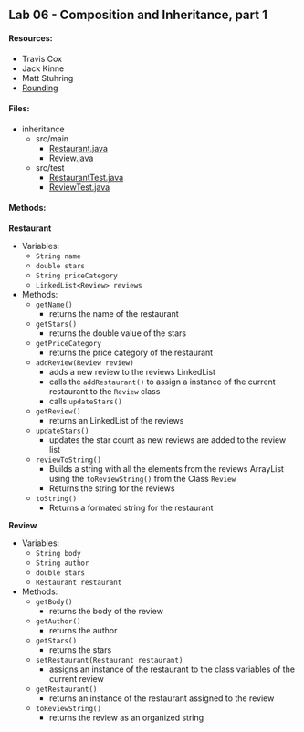 ## Lab 06 - Composition and Inheritance, part 1
#### Resources:
* Travis Cox
* Jack Kinne
* Matt Stuhring
* [Rounding](https://stackoverflow.com/questions/8825209/rounding-decimal-points)

#### Files:
* inheritance
  * src/main 
    * [Restaurant.java](../inheritance/src/main/java/inheritance/Restaurant.java)
    * [Review.java](../inheritance/src/main/java/inheritance/Review.java)
  * src/test
    * [RestaurantTest.java](../inheritance/src/test/java/inheritance/RestaurantTest.java)
    * [ReviewTest.java](../inheritance/src/test/java/inheritance/ReviewTest.java)

#### Methods:
**Restaurant**
* Variables:
  * `String name`
  * `double stars`
  * `String priceCategory`
  * `LinkedList<Review> reviews`
* Methods:
  * `getName()`
    * returns the name of the restaurant
  * `getStars()`
    * returns the double value of the stars
  * `getPriceCategory`
    * returns the price category of the restaurant
  * `addReview(Review review)`
    * adds a new review to the reviews LinkedList
    * calls the `addRestaurant()` to assign a instance of the current restaurant to the `Review` class
    * calls `updateStars()`
  * `getReview()`
    * returns an LinkedList<Review> of the reviews
  * `updateStars()`
    * updates the star count as new reviews are added to the review list
  * `reviewToString()`
    * Builds a string with all the elements from the reviews ArrayList using the `toReviewString()` from the Class `Review`
    * Returns the string for the reviews
  * `toString()`
    * Returns a formated string for the restaurant

**Review**
* Variables:
  * `String body`
  * `String author`
  * `double stars`
  * `Restaurant restaurant`
* Methods:
  * `getBody()`
    * returns the body of the review
  * `getAuthor()`
    * returns the author
  * `getStars()`
    * returns the stars
  * `setRestaurant(Restaurant restaurant)`
    * assigns an instance of the restaurant to the class variables of the current review
  * `getRestaurant()`
    * returns an instance of the restaurant assigned to the review
  * `toReviewString()`
    * returns the review as an organized string
